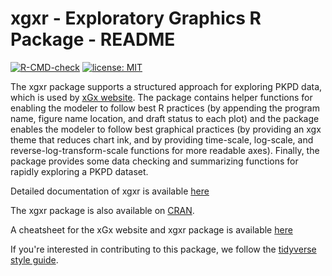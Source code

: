 # xgxr - Exploratory Graphics R Package - README

[![R-CMD-check](https://github.com/Novartis/xgxr/workflows/R-CMD-check/badge.svg)](https://github.com/Novartis/xgxr/actions)
[![license: MIT](https://img.shields.io/badge/license-MIT-blue.svg)](https://opensource.org/license/mit/)

The xgxr package supports a structured approach for exploring PKPD data, which is used by [xGx website](https://opensource.nibr.com/xgx/).  The package contains helper functions for enabling the modeler to follow best R practices (by appending the program name, figure name location, and draft status to each plot) and the package enables the modeler to follow best graphical practices (by providing an xgx theme that reduces chart ink, and by providing time-scale, log-scale, and reverse-log-transform-scale functions for more readable axes).  Finally, the package provides some data checking and summarizing functions for rapidly exploring a PKPD dataset.

Detailed documentation of xgxr is available [here](https://opensource.nibr.com/xgxr/)

The xgxr package is also available on [CRAN](https://CRAN.R-project.org/package=xgxr).

A cheatsheet for the xGx website and xgxr package is available [here](https://opensource.nibr.com/xgx/Resources/PKPD_Exploratory_Graphics_(xGx)_Cheat_Sheet.pdf)

If you're interested in contributing to this package, we follow the [tidyverse style guide](https://style.tidyverse.org/index.html).
